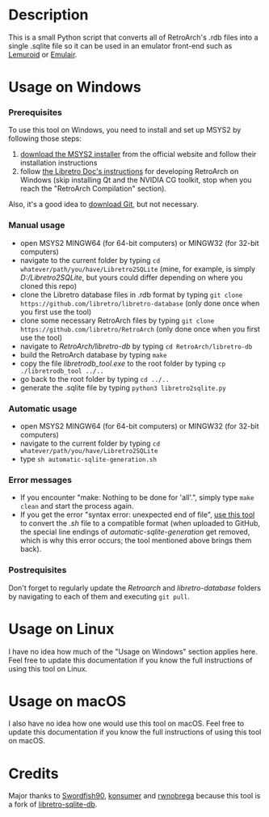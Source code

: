 # Description
This is a small Python script that converts all of RetroArch's .rdb files into a single .sqlite file so it can be used in an emulator front-end such as [Lemuroid](https://github.com/Swordfish90/Lemuroid) or [Emulair](https://github.com/RaduBratan/Emulair).

# Usage on Windows
### Prerequisites
To use this tool on Windows, you need to install and set up MSYS2 by following those steps:
1. [download the MSYS2 installer](https://www.msys2.org/) from the official website and follow their installation instructions
2. follow [the Libretro Doc's instructions](https://docs.libretro.com/development/retroarch/compilation/windows/) for developing RetroArch on Windows (skip installing Qt and the NVIDIA CG toolkit, stop when you reach the "RetroArch Compilation" section).

Also, it's a good idea to [download Git](https://git-scm.com/download/win), but not necessary.

### Manual usage
- open MSYS2 MINGW64 (for 64-bit computers) or MINGW32 (for 32-bit computers)
- navigate to the current folder by typing `cd whatever/path/you/have/Libretro2SQLite` (mine, for example, is simply *D:/Libretro2SQLite*, but yours could differ depending on where you cloned this repo)
- clone the Libretro database files in .rdb format by typing `git clone https://github.com/libretro/libretro-database` (only done once when you first use the tool)
- clone some necessary RetroArch files by typing `git clone https://github.com/libretro/RetroArch` (only done once when you first use the tool)
- navigate to *RetroArch/libretro-db* by typing `cd RetroArch/libretro-db`
- build the RetroArch database by typing `make`
- copy the file *libretrodb_tool.exe* to the root folder by typing `cp ./libretrodb_tool ../..`
- go back to the root folder by typing `cd ../..`
- generate the .sqlite file by typing `python3 libretro2sqlite.py`

### Automatic usage
- open MSYS2 MINGW64 (for 64-bit computers) or MINGW32 (for 32-bit computers)
- navigate to the current folder by typing `cd whatever/path/you/have/Libretro2SQLite`
- type `sh automatic-sqlite-generation.sh`

### Error messages
- If you encounter "make: Nothing to be done for 'all'.", simply type `make clean` and start the process again.
- If you get the error "syntax error: unexpected end of file", [use this tool](https://toolslick.com/conversion/text/dos-to-unix) to convert the *.sh* file to a compatible format (when uploaded to GitHub, the special line endings of *automatic-sqlite-generation* get removed, which is why this error occurs; the tool mentioned above brings them back).

### Postrequisites
Don't forget to regularly update the *Retroarch* and *libretro-database* folders by navigating to each of them and executing `git pull`.

# Usage on Linux
I have no idea how much of the "Usage on Windows" section applies here. Feel free to update this documentation if you know the full instructions of using this tool on Linux.

# Usage on macOS
I also have no idea how one would use this tool on macOS. Feel free to update this documentation if you know the full instructions of using this tool on macOS.

# Credits
Major thanks to [Swordfish90](https://github.com/Swordfish90), [konsumer](https://github.com/konsumer) and [rwnobrega](https://github.com/rwnobrega) because this tool is a fork of [libretro-sqlite-db](https://github.com/Swordfish90/libretro-sqlite-db).
